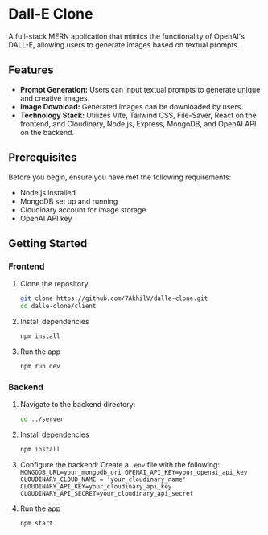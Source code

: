 # Dall-E Clone

A full-stack MERN application that mimics the functionality of OpenAI's DALL-E, allowing users to generate images based on textual prompts.

## Features

- **Prompt Generation:** Users can input textual prompts to generate unique and creative images.
- **Image Download:** Generated images can be downloaded by users.
- **Technology Stack:** Utilizes Vite, Tailwind CSS, File-Saver, React on the frontend, and Cloudinary, Node.js, Express, MongoDB, and OpenAI API on the backend.

## Prerequisites

Before you begin, ensure you have met the following requirements:

- Node.js installed
- MongoDB set up and running
- Cloudinary account for image storage
- OpenAI API key

## Getting Started

### Frontend

1. Clone the repository:

   ```bash
   git clone https://github.com/7AkhilV/dalle-clone.git
   cd dalle-clone/client

2. Install dependencies

   ```bash
   npm install

3. Run the app
   ```bash
   npm run dev

   
### Backend

1. Navigate to the backend directory:

   ```bash
   cd ../server

2. Install dependencies

   ```bash
   npm install


3. Configure the backend:
   Create a `.env` file with the following:
   `MONGODB_URL=your_mongodb_uri
    OPENAI_API_KEY=your_openai_api_key
    CLOUDINARY_CLOUD_NAME = 'your_cloudinary_name'
    CLOUDINARY_API_KEY=your_cloudinary_api_key
    CLOUDINARY_API_SECRET=your_cloudinary_api_secret`

4. Run the app
   ```bash
   npm start




